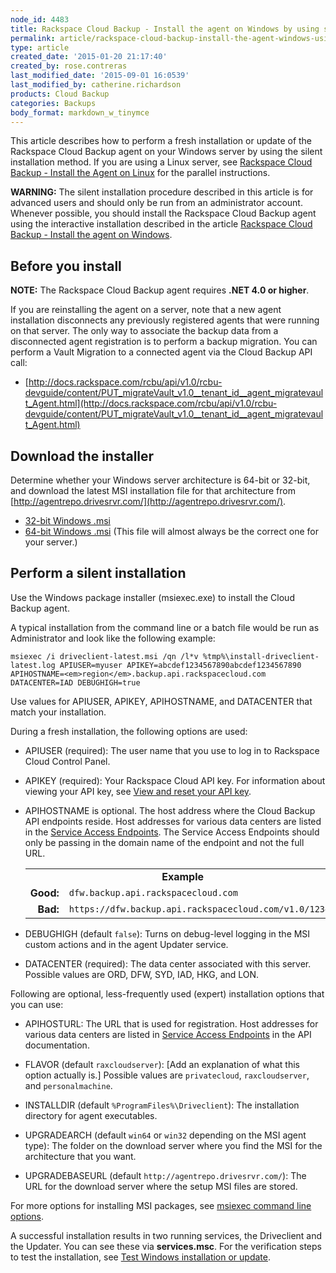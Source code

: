 ```yaml
---
node_id: 4483
title: Rackspace Cloud Backup - Install the agent on Windows by using silent installation
permalink: article/rackspace-cloud-backup-install-the-agent-windows-using-silent-install
type: article
created_date: '2015-01-20 21:17:40'
created_by: rose.contreras
last_modified_date: '2015-09-01 16:0539'
last_modified_by: catherine.richardson
products: Cloud Backup
categories: Backups
body_format: markdown_w_tinymce
---
```


This article describes how to perform a fresh installation or update of the Rackspace Cloud Backup agent on your Windows server by using the silent installation method. If you are using a Linux server, see [Rackspace Cloud Backup - Install the Agent on Linux](http://www.rackspace.com/knowledge_center/article/rackspace-cloud-backup-install-the-agent-linux) for the parallel instructions.

**WARNING:** The silent installation procedure described in this article is for advanced users and should only be run from an administrator account. Whenever possible, you should install the Rackspace Cloud Backup agent using the interactive installation described in the article [Rackspace Cloud Backup - Install the agent on Windows](https://admin.rackspace.com/knowledge_center/node/4055/#install).

## Before you install

**NOTE:** The Rackspace Cloud Backup agent requires **.NET 4.0 or higher**.

If you are reinstalling the agent on a server, note that a new agent installation disconnects any previously registered agents that were running on that server. The only way to associate the backup data from a disconnected agent registration is to perform a backup migration. You can perform a Vault Migration to a connected agent via the Cloud Backup API call:

- [http://docs.rackspace.com/rcbu/api/v1.0/rcbu-devguide/content/PUT_migrateVault_v1.0__tenant_id__agent_migratevault_Agent.html](http://docs.rackspace.com/rcbu/api/v1.0/rcbu-devguide/content/PUT_migrateVault_v1.0__tenant_id__agent_migratevault_Agent.html)



<h2>Download the installer</h2>

Determine whether your Windows server architecture is 64-bit or 32-bit, and download the latest MSI installation file for that architecture from [http://agentrepo.drivesrvr.com/](http://agentrepo.drivesrvr.com/).


- [32-bit Windows .msi](http://97a6455ef60243cc8c74-57c93634a2c6eae60c16d098c741cf9b.r43.cf1.rackcdn.com/win32/driveclient-latest.msi)
- [64-bit Windows .msi](http://97a6455ef60243cc8c74-57c93634a2c6eae60c16d098c741cf9b.r43.cf1.rackcdn.com/win64/driveclient-latest.msi) (This file will almost always be the correct one for your server.)


## Perform a silent installation

Use the Windows package installer (msiexec.exe) to install the Cloud Backup agent.

A typical installation from the command line or a batch file would be run as Administrator and look like the following example:


    msiexec /i driveclient-latest.msi /qn /l*v %tmp%\install-driveclient-latest.log APIUSER=myuser APIKEY=abcdef1234567890abcdef1234567890 APIHOSTNAME=<em>region</em>.backup.api.rackspacecloud.com DATACENTER=IAD DEBUGHIGH=true

Use values for APIUSER, APIKEY, APIHOSTNAME, and DATACENTER that match your installation.

During a fresh installation, the following options are used:

- APIUSER (required): The user name that you use to log in to Rackspace Cloud Control Panel.

- APIKEY (required): Your Rackspace Cloud API key. For information about viewing your API key, see [View and reset your API key](http://www.rackspace.com/knowledge_center/article/view-and-reset-your-api-key).

- APIHOSTNAME is optional. The host address where the Cloud Backup API endpoints reside. Host addresses for various data centers are listed in the [Service Access Endpoints](http://docs.rackspace.com/rcbu/api/v1.0/rcbu-devguide/content/Service_Access_Endpoints-d1e753.html). The Service Access Endpoints should only be passing in the domain name of the endpoint and not the full URL.

	<table>
		<tr>
			<td colspan="2" align="center"><strong>Example</strong></td>
		</tr>
		<tr>
			<td align="right"><strong>Good:</strong></td>
			<td><code>dfw.backup.api.rackspacecloud.com</code></td>
		</tr>
		<tr>
			<td align="right"><strong>Bad:</strong>
			<td><code>https://dfw.backup.api.rackspacecloud.com/v1.0/1234/</code></td>
		</tr>
	</table>

- DEBUGHIGH (default `false`): Turns on debug-level logging in the MSI custom actions and in the agent Updater service.

- DATACENTER (required): The data center associated with this server. Possible values are ORD, DFW, SYD, IAD, HKG, and LON.


Following are optional, less-frequently used (expert) installation options that you can use:

- APIHOSTURL: The URL that is used for registration. Host addresses for various data centers are listed in [Service Access Endpoints](http://docs.rackspace.com/rcbu/api/v1.0/rcbu-devguide/content/Service_Access_Endpoints-d1e753.html) in the API documentation.

- FLAVOR (default `raxcloudserver`): [Add an explanation of what this option actually is.] Possible values are `privatecloud`, `raxcloudserver`, and `personalmachine`.

- INSTALLDIR (default ``%ProgramFiles%\Driveclient``): The installation directory for agent executables.

- UPGRADEARCH (default `win64` or `win32` depending on the MSI agent type): The folder on the download server where you find the MSI for the architecture that you want.

- UPGRADEBASEURL (default `http://agentrepo.drivesrvr.com/`): The URL for the download server where the setup MSI files are stored.

For more options for installing MSI packages, see [msiexec command line options](http://technet.microsoft.com/en-us/library/cc759262%28v=ws.10%29.aspx).

A successful installation results in two running services, the Driveclient and the Updater. You can see these via **services.msc**. For the verification steps to test the installation, see [Test Windows installation or update](https://admin.rackspace.com/knowledge_center/article/rackspace-cloud-backup-install-the-agent-windows-using-silent-installation).

<p>&nbsp;</p>
